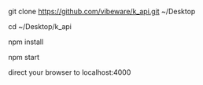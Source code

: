 git clone https://github.com/vibeware/k_api.git ~/Desktop

cd ~/Desktop/k_api

npm install

npm start



direct your browser to localhost:4000
